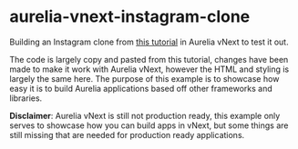 # aurelia-vnext-instagram-clone

Building an Instagram clone from [this tutorial](https://medaium.com/fullstackio/tutorial-build-an-instagram-clone-with-vue-js-and-cssgram-24a9f3de0408) in Aurelia vNext to test it out.

The code is largely copy and pasted from this tutorial, changes have been made to make it work with Aurelia vNext, however the HTML and styling is largely the same here. The purpose of this example is to showcase how easy it is to build Aurelia applications based off other frameworks and libraries.

**Disclaimer**: Aurelia vNext is still not production ready, this example only serves to showcase how you can build apps in vNext, but some things are still missing that are needed for production ready applications.